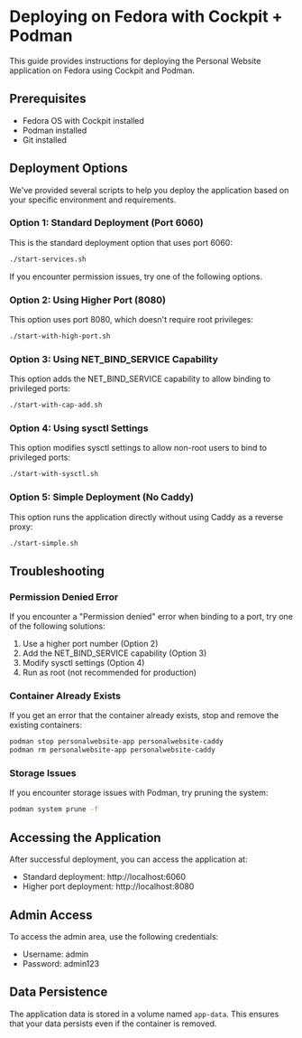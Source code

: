 # Deploying on Fedora with Cockpit + Podman

This guide provides instructions for deploying the Personal Website application on Fedora using Cockpit and Podman.

## Prerequisites

- Fedora OS with Cockpit installed
- Podman installed
- Git installed

## Deployment Options

We've provided several scripts to help you deploy the application based on your specific environment and requirements.

### Option 1: Standard Deployment (Port 6060)

This is the standard deployment option that uses port 6060:

```bash
./start-services.sh
```

If you encounter permission issues, try one of the following options.

### Option 2: Using Higher Port (8080)

This option uses port 8080, which doesn't require root privileges:

```bash
./start-with-high-port.sh
```

### Option 3: Using NET_BIND_SERVICE Capability

This option adds the NET_BIND_SERVICE capability to allow binding to privileged ports:

```bash
./start-with-cap-add.sh
```

### Option 4: Using sysctl Settings

This option modifies sysctl settings to allow non-root users to bind to privileged ports:

```bash
./start-with-sysctl.sh
```

### Option 5: Simple Deployment (No Caddy)

This option runs the application directly without using Caddy as a reverse proxy:

```bash
./start-simple.sh
```

## Troubleshooting

### Permission Denied Error

If you encounter a "Permission denied" error when binding to a port, try one of the following solutions:

1. Use a higher port number (Option 2)
2. Add the NET_BIND_SERVICE capability (Option 3)
3. Modify sysctl settings (Option 4)
4. Run as root (not recommended for production)

### Container Already Exists

If you get an error that the container already exists, stop and remove the existing containers:

```bash
podman stop personalwebsite-app personalwebsite-caddy
podman rm personalwebsite-app personalwebsite-caddy
```

### Storage Issues

If you encounter storage issues with Podman, try pruning the system:

```bash
podman system prune -f
```

## Accessing the Application

After successful deployment, you can access the application at:

- Standard deployment: http://localhost:6060
- Higher port deployment: http://localhost:8080

## Admin Access

To access the admin area, use the following credentials:

- Username: admin
- Password: admin123

## Data Persistence

The application data is stored in a volume named `app-data`. This ensures that your data persists even if the container is removed.